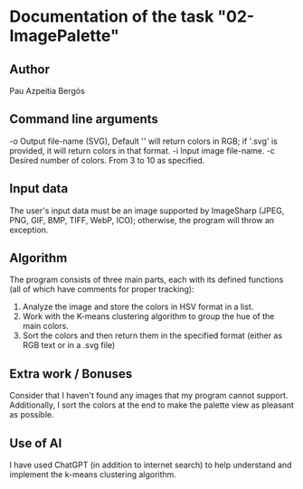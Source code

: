 # Documentation of the task "02-ImagePalette"

## Author
Pau Azpeitia Bergós

## Command line arguments
-o Output file-name (SVG), Default '' will return colors in RGB; if '.svg' is provided, it will return colors in that format.
-i Input image file-name.
-c Desired number of colors. From 3 to 10 as specified.

## Input data
The user's input data must be an image supported by ImageSharp (JPEG, PNG, GIF, BMP, TIFF, WebP, ICO); otherwise, the program will throw an exception.

## Algorithm
The program consists of three main parts, each with its defined functions (all of which have comments for proper tracking):
  1. Analyze the image and store the colors in HSV format in a list.
  2. Work with the K-means clustering algorithm to group the hue of the main colors.
  3. Sort the colors and then return them in the specified format (either as RGB text or in a .svg file)

## Extra work / Bonuses
Consider that I haven't found any images that my program cannot support. Additionally, I sort the colors at the end to make the palette view as pleasant as possible.


## Use of AI
I have used ChatGPT (in addition to internet search) to help understand and implement the k-means clustering algorithm.